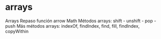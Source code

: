 # arrays
Arrays
Repaso función arrow
Math
Métodos arrays: shift - unshift - pop - push
Más métodos arrays: indexOf, findIndex, find, fill, findIndex, copyWithin

